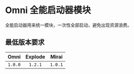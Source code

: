 # Omni 全能启动器模块

全能启动器用来统一模块，一次性全部启动，避免出现资源浪费。

## 最低版本要求

| Omni | Explode | Mirai |
| :-: | :-: | :-: |
| `1.0.0` | `1.2.1` | `1.0.1` |